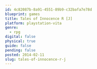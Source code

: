 ```yaml
---
id: 4c82087b-8a91-4551-89b9-c32bafa7e78d
blueprint: games
title: Tales of Innocence R [J]
platform: playstation-vita
genre:
  - rpg
digital: false
physical: true
guide: false
pending: false
posted: 2014-02-11
slug: tales-of-innocence-r-j
---
```

